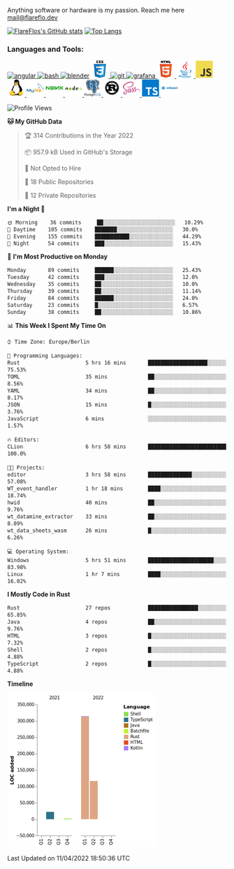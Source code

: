 Anything software or hardware is my passion.
Reach me here <a href="mailto:github@flareflo.dev">mail@flareflo.dev</a>

[![FlareFlos's GitHub stats](https://github-readme-stats.vercel.app/api?username=FlareFlo&show_icons=true&theme=github_dark)](https://github.com/FlareFlo/github-readme-stats)
[![Top Langs](https://github-readme-stats.vercel.app/api/top-langs/?username=FlareFlo&langs_count=10&layout=compact&theme=github_dark)](https://github.com/FlareFlo/github-readme-stats)

<h3 align="left">Languages and Tools:</h3>
<div align="left"> 
    <a href="https://angular.io" target="_blank" rel="noreferrer"><img src="https://angular.io/assets/images/logos/angular/angular.svg" alt="angular" width="40" height="40"/> </a> 
    <a href="https://www.gnu.org/software/bash/" target="_blank" rel="noreferrer"> <img src="https://www.vectorlogo.zone/logos/gnu_bash/gnu_bash-icon.svg" alt="bash" width="40" height="40"/> </a> 
    <a href="https://www.blender.org/" target="_blank" rel="noreferrer"> <img src="https://download.blender.org/branding/community/blender_community_badge_white.svg" alt="blender" width="40" height="40"/></a> 
    <a href="https://www.w3schools.com/css/" target="_blank" rel="noreferrer"> <img src="https://raw.githubusercontent.com/devicons/devicon/master/icons/css3/css3-original-wordmark.svg" alt="css3" width="40" height="40"/> </a> 
    <a href="https://git-scm.com/" target="_blank" rel="noreferrer"> <img src="https://www.vectorlogo.zone/logos/git-scm/git-scm-icon.svg" alt="git" width="40" height="40"/> </a> 
    <a href="https://grafana.com" target="_blank" rel="noreferrer"> <img src="https://www.vectorlogo.zone/logos/grafana/grafana-icon.svg" alt="grafana" width="40" height="40"/> </a> 
    <a href="https://www.w3.org/html/" target="_blank" rel="noreferrer"> <img src="https://raw.githubusercontent.com/devicons/devicon/master/icons/html5/html5-original-wordmark.svg" alt="html5" width="40" height="40"/> </a> 
    <a href="https://www.java.com" target="_blank" rel="noreferrer"> <img src="https://raw.githubusercontent.com/devicons/devicon/master/icons/java/java-original.svg" alt="java" width="40" height="40"/> </a> 
    <a href="https://developer.mozilla.org/en-US/docs/Web/JavaScript" target="_blank" rel="noreferrer"> <img src="https://raw.githubusercontent.com/devicons/devicon/master/icons/javascript/javascript-original.svg" alt="javascript" width="40" height="40"/> </a> 
    <a href="https://www.linux.org/" target="_blank" rel="noreferrer"> <img src="https://raw.githubusercontent.com/devicons/devicon/master/icons/linux/linux-original.svg" alt="linux" width="40" height="40"/> </a> 
    <a href="https://www.mysql.com/" target="_blank" rel="noreferrer"> <img src="https://raw.githubusercontent.com/devicons/devicon/master/icons/mysql/mysql-original-wordmark.svg" alt="mysql" width="40" height="40"/> </a> 
    <a href="https://www.nginx.com" target="_blank" rel="noreferrer"> <img src="https://raw.githubusercontent.com/devicons/devicon/master/icons/nginx/nginx-original.svg" alt="nginx" width="40" height="40"/> </a> 
    <a href="https://nodejs.org" target="_blank" rel="noreferrer"> <img src="https://raw.githubusercontent.com/devicons/devicon/master/icons/nodejs/nodejs-original-wordmark.svg" alt="nodejs" width="40" height="40"/> </a> 
    <a href="https://www.postgresql.org" target="_blank" rel="noreferrer"> <img src="https://raw.githubusercontent.com/devicons/devicon/master/icons/postgresql/postgresql-original-wordmark.svg" alt="postgresql" width="40" height="40"/> </a> 
    <a href="https://www.rust-lang.org" target="_blank" rel="noreferrer"> <img src="https://raw.githubusercontent.com/devicons/devicon/master/icons/rust/rust-plain.svg" alt="rust" width="40" height="40"/> </a> 
    <a href="https://sass-lang.com" target="_blank" rel="noreferrer"> <img src="https://raw.githubusercontent.com/devicons/devicon/master/icons/sass/sass-original.svg" alt="sass" width="40" height="40"/> </a> 
    <a href="https://www.typescriptlang.org/" target="_blank" rel="noreferrer"> <img src="https://raw.githubusercontent.com/devicons/devicon/master/icons/typescript/typescript-original.svg" alt="typescript" width="40" height="40"/> </a> 
    <a href="https://webpack.js.org" target="_blank" rel="noreferrer"> <img src="https://raw.githubusercontent.com/devicons/devicon/d00d0969292a6569d45b06d3f350f463a0107b0d/icons/webpack/webpack-original-wordmark.svg" alt="webpack" width="40" height="40"/> </a> 
</div>

<!--START_SECTION:waka-->
![Profile Views](http://img.shields.io/badge/Profile%20Views-1-blue)

**🐱 My GitHub Data** 

> 🏆 314 Contributions in the Year 2022
 > 
> 📦 957.9 kB Used in GitHub's Storage 
 > 
> 🚫 Not Opted to Hire
 > 
> 📜 18 Public Repositories 
 > 
> 🔑 12 Private Repositories  
 > 
**I'm a Night 🦉** 

```text
🌞 Morning    36 commits     ██░░░░░░░░░░░░░░░░░░░░░░░   10.29% 
🌆 Daytime    105 commits    ███████░░░░░░░░░░░░░░░░░░   30.0% 
🌃 Evening    155 commits    ███████████░░░░░░░░░░░░░░   44.29% 
🌙 Night      54 commits     ███░░░░░░░░░░░░░░░░░░░░░░   15.43%

```
📅 **I'm Most Productive on Monday** 

```text
Monday       89 commits     ██████░░░░░░░░░░░░░░░░░░░   25.43% 
Tuesday      42 commits     ███░░░░░░░░░░░░░░░░░░░░░░   12.0% 
Wednesday    35 commits     ██░░░░░░░░░░░░░░░░░░░░░░░   10.0% 
Thursday     39 commits     ██░░░░░░░░░░░░░░░░░░░░░░░   11.14% 
Friday       84 commits     ██████░░░░░░░░░░░░░░░░░░░   24.0% 
Saturday     23 commits     █░░░░░░░░░░░░░░░░░░░░░░░░   6.57% 
Sunday       38 commits     ██░░░░░░░░░░░░░░░░░░░░░░░   10.86%

```


📊 **This Week I Spent My Time On** 

```text
⌚︎ Time Zone: Europe/Berlin

💬 Programming Languages: 
Rust                     5 hrs 16 mins       ███████████████████░░░░░░   75.53% 
TOML                     35 mins             ██░░░░░░░░░░░░░░░░░░░░░░░   8.56% 
YAML                     34 mins             ██░░░░░░░░░░░░░░░░░░░░░░░   8.17% 
JSON                     15 mins             █░░░░░░░░░░░░░░░░░░░░░░░░   3.76% 
JavaScript               6 mins              ░░░░░░░░░░░░░░░░░░░░░░░░░   1.57%

🔥 Editors: 
CLion                    6 hrs 58 mins       █████████████████████████   100.0%

🐱‍💻 Projects: 
editor                   3 hrs 58 mins       ██████████████░░░░░░░░░░░   57.08% 
WT_event_handler         1 hr 18 mins        ████░░░░░░░░░░░░░░░░░░░░░   18.74% 
hwid                     40 mins             ██░░░░░░░░░░░░░░░░░░░░░░░   9.76% 
wt_datamine_extractor    33 mins             ██░░░░░░░░░░░░░░░░░░░░░░░   8.09% 
wt_data_sheets_wasm      26 mins             █░░░░░░░░░░░░░░░░░░░░░░░░   6.26%

💻 Operating System: 
Windows                  5 hrs 51 mins       █████████████████████░░░░   83.98% 
Linux                    1 hr 7 mins         ████░░░░░░░░░░░░░░░░░░░░░   16.02%

```

**I Mostly Code in Rust** 

```text
Rust                     27 repos            ████████████████░░░░░░░░░   65.85% 
Java                     4 repos             ██░░░░░░░░░░░░░░░░░░░░░░░   9.76% 
HTML                     3 repos             █░░░░░░░░░░░░░░░░░░░░░░░░   7.32% 
Shell                    2 repos             █░░░░░░░░░░░░░░░░░░░░░░░░   4.88% 
TypeScript               2 repos             █░░░░░░░░░░░░░░░░░░░░░░░░   4.88%

```


**Timeline**

![Chart not found](https://raw.githubusercontent.com/FlareFlo/FlareFlo/main/charts/bar_graph.png) 


 Last Updated on 11/04/2022 18:50:36 UTC
<!--END_SECTION:waka-->
